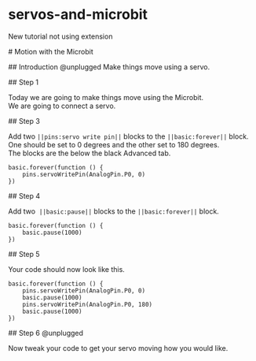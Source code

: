 # servos-and-microbit

New tutorial not using extension

# Motion with the Microbit

## Introduction @unplugged
Make things move using a servo.

## Step 1

Today we are going to make things move using the Microbit. 
We are going to connect a servo.

## Step 3

Add two ``||pins:servo write pin||`` blocks to the ``||basic:forever||`` block.  
One should be set to 0 degrees and the other set to 180 degrees.  
The blocks are the below the black Advanced tab. 

```blocks
basic.forever(function () {
    pins.servoWritePin(AnalogPin.P0, 0)
})
```

## Step 4

Add two  ``||basic:pause||`` blocks to the ``||basic:forever||`` block.

```blocks
basic.forever(function () {
    basic.pause(1000)
})
```

## Step 5

Your code should now look like this.

```blocks
basic.forever(function () {
    pins.servoWritePin(AnalogPin.P0, 0)
    basic.pause(1000)
    pins.servoWritePin(AnalogPin.P0, 180)
    basic.pause(1000)
})
```

## Step 6 @unplugged

Now tweak your code to get your servo moving how you would like. 


